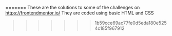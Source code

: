  
=======
These are the solutions to some of the challenges on https://frontendmentor.io/ 
They are coded using basic HTML and CSS
>>>>>>> 1b59cce69ac77fe0d5eda180e5254c185f967912
